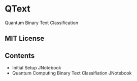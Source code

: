 # QText
Quantum Binary Text Classification

## MIT License 

## Contents

+ Initial Setup JNotebook
+ Quantum Computing Binary Text Classifiation JNotebook


